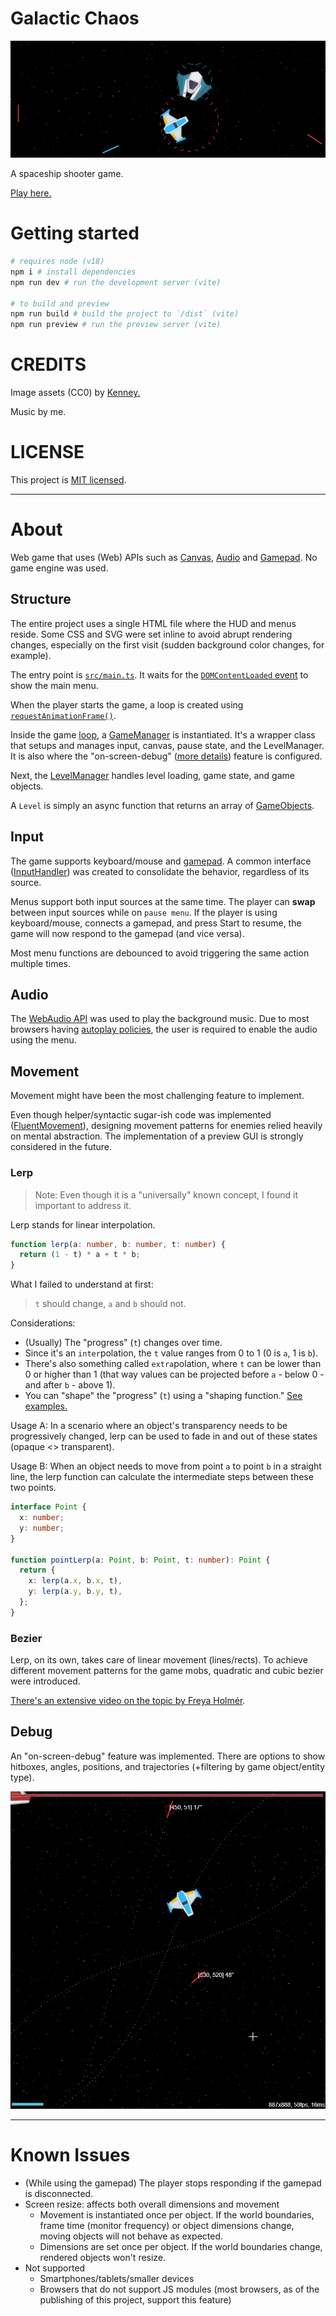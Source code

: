 # Galactic Chaos

!["banner"](./alt-banner.gif "banner")

A spaceship shooter game. 

[Play here.](https://rafaelws.github.io/galactic-chaos/)

# Getting started

```bash
# requires node (v18)
npm i # install dependencies
npm run dev # run the development server (vite)

# to build and preview
npm run build # build the project to `/dist` (vite)
npm run preview # run the preview server (vite)
```

# CREDITS

Image assets (CC0) by [Kenney.](https://www.kenney.nl/)

Music by me.

# LICENSE

This project is [MIT licensed](../LICENSE).

---

# About

Web game that uses (Web) APIs such as [Canvas](https://developer.mozilla.org/en-US/docs/Web/API/CanvasRenderingContext2D), [Audio](https://developer.mozilla.org/en-US/docs/Web/API/Web_Audio_API) and [Gamepad](https://developer.mozilla.org/en-US/docs/Web/API/Gamepad_API). No game engine was used.

## Structure

The entire project uses a single HTML file where the HUD and menus reside. Some CSS and SVG were set inline to avoid abrupt rendering changes, especially on the first visit (sudden background color changes, for example).

The entry point is [`src/main.ts`](../src/main.ts). It waits for the [`DOMContentLoaded` event](https://developer.mozilla.org/en-US/docs/Web/API/Window/DOMContentLoaded_event) to show the main menu.

When the player starts the game, a loop is created using [`requestAnimationFrame()`](https://developer.mozilla.org/en-US/docs/Web/API/window/requestAnimationFrame).

Inside the game [loop](../src/main/loop.ts), a [GameManager](../src/main/GameManager.ts) is instantiated. It's a wrapper class that setups and manages input, canvas, pause state, and the LevelManager. It is also where the "on-screen-debug" ([more details](#debug)) feature is configured.

Next, the [LevelManager](../src/level/LevelManager.ts) handles level loading, game state, and game objects.

A `Level` is simply an async function that returns an array of [GameObjects](../src/objects/shared/GameObject.ts).

## Input

The game supports keyboard/mouse and [gamepad](https://developer.mozilla.org/en-US/docs/Web/API/Gamepad_API/Using_the_Gamepad_API). A common interface ([InputHandler](../src/common/controls/Input.ts)) was created to consolidate the behavior, regardless of its source.

Menus support both input sources at the same time. The player can **swap** between input sources while on `pause menu`. If the player is using keyboard/mouse, connects a gamepad, and press Start to resume, the game will now respond to the gamepad (and vice versa). 

Most menu functions are debounced to avoid triggering the same action multiple times.

## Audio

The [WebAudio API](https://developer.mozilla.org/en-US/docs/Web/API/Web_Audio_API) was used to play the background music. Due to most browsers having [autoplay policies](https://developer.chrome.com/blog/autoplay/#webaudio), the user is required to enable the audio using the menu.

## Movement

Movement might have been the most challenging feature to implement.

Even though helper/syntactic sugar-ish code was implemented ([FluentMovement](../src/objects/shared/movement/FluentMovement.ts)), designing movement patterns for enemies relied heavily on mental abstraction. The implementation of a preview GUI is strongly considered in the future.

### Lerp

> Note: Even though it is a "universally" known concept, I found it important to address it.

Lerp stands for linear interpolation.

```ts
function lerp(a: number, b: number, t: number) {
  return (1 - t) * a + t * b;
}
```

What I failed to understand at first:

> `t` should change, `a` and `b` should not.

Considerations:

- (Usually) The "progress" (`t`) changes over time.
- Since it's an `inter`polation, the `t` value ranges from 0 to 1 (0 is `a`, 1 is `b`).
- There's also something called `extra`polation, where `t` can be lower than 0 or higher than 1 (that way values can be projected before `a` - below 0 - and after `b` - above 1).
- You can "shape" the "progress" (`t`) using a "shaping function." [See examples.](https://easings.net/)

Usage A: In a scenario where an object's transparency needs to be progressively changed, lerp can be used to fade in and out of these states (opaque <> transparent).

Usage B: When an object needs to move from point `a` to point `b` in a straight line, the lerp function can calculate the intermediate steps between these two points.

```ts
interface Point {
  x: number;
  y: number;
}

function pointLerp(a: Point, b: Point, t: number): Point {
  return {
    x: lerp(a.x, b.x, t),
    y: lerp(a.y, b.y, t),
  };
}
```

### Bezier

Lerp, on its own, takes care of linear movement (lines/rects). To achieve different movement patterns for the game mobs, quadratic and cubic bezier were introduced.

[There's an extensive video on the topic by Freya Holmér](https://youtu.be/aVwxzDHniEw).

## Debug

An "on-screen-debug" feature was implemented. There are options to show hitboxes, angles, positions, and trajectories (+filtering by game object/entity type).

!["on-screen-debug"](./debug-mode.gif "on-screen-debug")

---

# Known Issues

- (While using the gamepad) The player stops responding if the gamepad is disconnected.
- Screen resize: affects both overall dimensions and movement
  - Movement is instantiated once per object. If the world boundaries, frame time (monitor frequency) or object dimensions change, moving objects will not behave as expected.
  - Dimensions are set once per object. If the world boundaries change, rendered objects won't resize.
- Not supported
  - Smartphones/tablets/smaller devices
  - Browsers that do not support JS modules (most browsers, as of the publishing of this project, support this feature)
